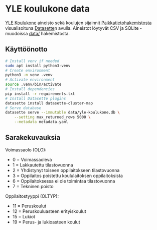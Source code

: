 # YLE koulukone data

[YLE Koulukone](https://yle.fi/a/74-20018233) aineisto sekä koulujen sijainnit [Paikkatietohakemistosta](https://www.paikkatietohakemisto.fi/geonetwork/srv/fin/catalog.search#/metadata/6a8b4061-7a48-4667-bbdb-13952726c79f) visualisoituna [Datasette](https://datasette.io/)n avulla. Aineistot löytyvät CSV ja SQLite -muodoissa [data/](data) hakemistosta.

## Käyttöönotto

```bash
# Install venv if needed
sudo apt install python3-venv
# Create environment
python3 -m venv .venv
# Activate environment
source .venv/bin/activate
# Install dependencies
pip install -r requirements.txt
# Install Datasette plugins
datasette install datasette-cluster-map
# Serve database
datasette serve --immutable data/yle-koulukone.db \
    --setting max_returned_rows 5000 \
    --metadata metadata.yaml
```

## Sarakekuvauksia

Voimassaolo (OLO):

- 0 = Voimassaoleva
- 1 = Lakkautettu tilastovuonna
- 2 = Yhdistynyt toiseen oppilaitokseen tilastovuonna
- 3 = Oppilaitos poistettu koululaitoksen oppilaitoksista
- 6 = Oppilaitoksessa ei ole toimintaa tilastovuonna
- 7 = Tekninen poisto

Oppilaitostyyppi (OLTYP):

- 11 = Peruskoulut
- 12 = Peruskouluasteen erityiskoulut
- 15 = Lukiot
- 19 = Perus- ja lukioasteen koulut
